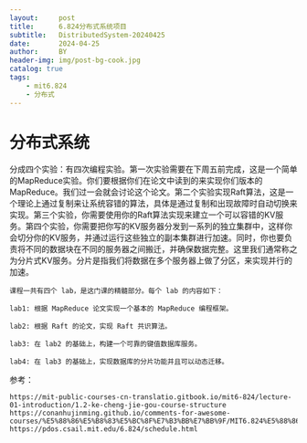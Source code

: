 ```yaml
---
layout:     post
title:      6.824分布式系统项目
subtitle:   DistributedSystem-20240425
date:       2024-04-25
author:     BY
header-img: img/post-bg-cook.jpg
catalog: true
tags:
    - mit6.824
    - 分布式
---
```





# 分布式系统

  分成四个实验：有四次编程实验。第一次实验需要在下周五前完成，这是一个简单的MapReduce实验。你们要根据你们在论文中读到的来实现你们版本的MapReduce。我们过一会就会讨论这个论文。第二个实验实现Raft算法，这是一个理论上通过复制来让系统容错的算法，具体是通过复制和出现故障时自动切换来实现。第三个实验，你需要使用你的Raft算法实现来建立一个可以容错的KV服务。第四个实验，你需要把你写的KV服务器分发到一系列的独立集群中，这样你会切分你的KV服务，并通过运行这些独立的副本集群进行加速。同时，你也要负责将不同的数据块在不同的服务器之间搬迁，并确保数据完整。这里我们通常称之为分片式KV服务。分片是指我们将数据在多个服务器上做了分区，来实现并行的加速。
  

    课程一共有四个 lab，是这门课的精髓部分。每个 lab 的内容如下：

    lab1: 根据 MapReduce 论文实现一个基本的 MapReduce 编程框架。

    lab2: 根据 Raft 的论文，实现 Raft 共识算法。

    lab3: 在 lab2 的基础上，构建一个可靠的键值数据库服务。
    
    lab4: 在 lab3 的基础上，实现数据库的分片功能并且可以动态迁移。


参考：

    https://mit-public-courses-cn-translatio.gitbook.io/mit6-824/lecture-01-introduction/1.2-ke-cheng-jie-gou-course-structure
    https://conanhujinming.github.io/comments-for-awesome-courses/%E5%88%86%E5%B8%83%E5%BC%8F%E7%B3%BB%E7%BB%9F/MIT6.824%E5%88%86%E5%B8%83%E5%BC%8F%E7%B3%BB%E7%BB%9F/
    https://pdos.csail.mit.edu/6.824/schedule.html

